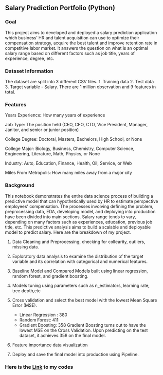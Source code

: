 ## Salary Prediction Portfolio (Python)

### Goal 
This project aims to developed and deployed a salary prediction application which business’ HR and talent acquisition can use to optimize their compensation strategy, acquire the best talent and improve retention rate in competitive labor market. It answers the question on what is an optimal salary range based on different factors such as job title, years of experience, degree, etc.


### Dataset Information
The dataset are split into 3 different CSV files. 1. Training data 2. Test data 3. Target variable - Salary. There are 1 million observation and 9 features in total.

### Features
Years Experience: How many years of experience

Job Type: The position held (CEO, CFO, CTO, Vice President, Manager, Janitor, and senior or junior position)

College Degree: Doctoral, Masters, Bachelors, High School, or None

College Major: Biology, Business, Chemistry, Computer Science, Engineering, Literature, Math, Physics, or None

Industry: Auto, Education, Finance, Health, Oil, Service, or Web

Miles From Metropolis: How many miles away from a major city


### Background
This notebook demonstrates the entire data science process of building a predictive model that can hypothetically used by HR to estimate perspective employees' compensation. The processes involving defining the problem, preprocessing data, EDA, developing model, and deploying into production have been divided into main sections. Salary range tends to vary, depending on many factors such as experiences, education, previous job title, etc. This predictive analysis aims to build a scalable and deployable model to predict salary. Here are the breakdown of my project.

1. Data Cleaning and Preprocessing, checking for collearity, outliers, missing data. 
2. Exploratory data analysis to examine the distribution of the target variable and its correlation with categorical and numerical features.
3. Baseline Model and Compared Models built using linear regression, random forest, and gradient boosting. 
4. Models tuning using parameters such as n_estimators, learning rate, tree depth,etc 
5. Cross validation and select the best model with the lowest Mean Square Error (MSE). 
      - Linear Regression : 380
      - Random Forest: 411
      - Gradient Boosting: 358
  Gradient Boosting turns out to have the lowest MSE on the Cross Validation. Upon predicting on the test dataset, it achieves 358 on the final model.

6. Feature importance data visualization 
7. Deploy and save the final model into production using Pipeline.


### Here is the [Link](https://github.com/dsjoench/salarypredictionportfolio/blob/master/Salary%20Prediction%20Portfolio%20.ipynb) to my codes
      
### 


